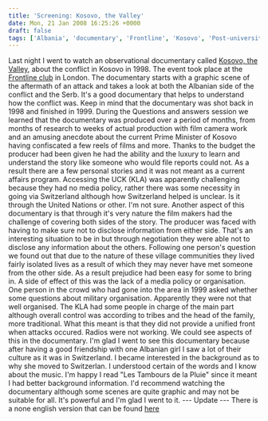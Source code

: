 ```yaml
---
title: 'Screening: Kosovo, the Valley'
date: Mon, 21 Jan 2008 16:25:26 +0000
draft: false
tags: ['Albania', 'documentary', 'Frontline', 'Kosovo', 'Post-university life', 'reviews', 'Screening', 'Serbia']
---
```


Last night I went to watch an observational documentary called [Kosovo, the Valley](http://www.frontlineclub.com/club_videoevents.php?event=1593), about the conflict in Kosovo in 1998. The event took place at the [Frontline club](http://www.frontlineclub.com/) in London. The documentary starts with a graphic scene of the aftermath of an attack and takes a look at both the Albanian side of the conflict and the Serb. It's a good documentary that helps to understand how the conflict was. Keep in mind that the documentary was shot back in 1998 and finished in 1999. During the Questions and answers session we learned that the documentary was produced over a period of months, from months of research to weeks of actual production with film camera work and an amusing anecdote about the current Prime Minister of Kosovo having confiscated a few reels of films and more. Thanks to the budget the producer had been given he had the ability and the luxury to learn and understand the story like someone who would file reports could not. As a result there are a few personal stories and it was not meant as a current affairs program. Accessing the UCK (KLA) was apparently challenging because they had no media policy, rather there was some necessity in going via Switzerland although how Switzerland helped is unclear. Is it through the United Nations or other. I'm not sure. Another aspect of this documentary is that through it's very nature the film makers had the challenge of covering both sides of the story. The producer was faced with having to make sure not to disclose information from either side. That's an interesting situation to be in but through negotiation they were able not to disclose any information about the others. Following one person's question we found out that due to the nature of these village communities they lived fairly isolated lives as a result of which they may never have met someone from the other side. As a result prejudice had been easy for some to bring in. A side of effect of this was the lack of a media policy or organisation. One person in the crowd who had gone into the area in 1999 asked whether some questions about military organisation. Apparently they were not that well organised. The KLA had some people in charge of the main part although overall control was according to tribes and the head of the family, more traditional. What this meant is that they did not provide a unified front when attacks occured. Radios were not working. We could see aspects of this in the documentary. I'm glad I went to see this documentary because after having a good friendship with one Albanian girl I saw a lot of their culture as it was in Switzerland. I became interested in the background as to why she moved to Switzerlan. I understood certain of the words and I know about the music. I'm happy I read "Les Tambours de la Pluie" since it meant I had better background information. I'd recommend watching the documentary although some scenes are quite graphic and may not be suitable for all. It's powerful and I'm glad I went to it. --- Update --- There is a none english version that can be found [here](http://tinyurl.com/thevalley)